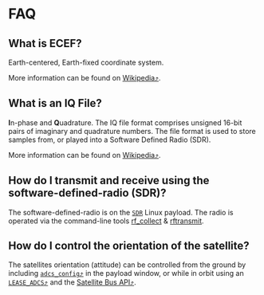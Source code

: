 # FAQ


## What is ECEF?

Earth-centered, Earth-fixed coordinate system.

More information can be found on [Wikipedia⤴](https://en.wikipedia.org/wiki/Earth-centered,_Earth-fixed_coordinate_system).


## What is an IQ File?

**I**n-phase and **Q**uadrature. The IQ file format comprises unsigned 16-bit pairs of imaginary and quadrature numbers. The file format is used to store samples from, or played into a Software Defined Radio (SDR).

More information can be found on [Wikipedia⤴](https://en.wikipedia.org/wiki/In-phase_and_quadrature_components).


## How do I transmit and receive using the software-defined-radio (SDR)?

The software-defined-radio is on the [`SDR`](./ExecutionEnvironment.html#sdr) Linux payload. The radio is operated via the command-line tools [rf_collect](./Utilities.md#rf-collect) & [rftransmit](./Utilities.md#rf-transmit).


## How do I control the orientation of the satellite?

The satellites orientation (attitude) can be controlled from the ground by including [`adcs_config`⤴](https://developers.spire.com/tasking-api-docs/#adcs_config) in the payload window, or while in orbit using an [`LEASE_ADCS`⤴](https://developers.spire.com/tasking-api-docs/index.html#lease_adcs) and the [Satellite Bus API⤴](https://developers.spire.com/satellite-bus-api/).
